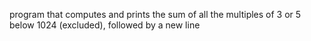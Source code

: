 program that computes and prints the sum of all the multiples of 3 or 5 below 1024 (excluded), followed by a new line

